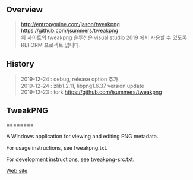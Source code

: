 ## Overview
 > http://entropymine.com/jason/tweakpng <br>
 > https://github.com/jsummers/tweakpng <br>
 위 사이트의 tweakpng 솔루션은 visual studio 2019 에서 사용할 수 있도록 REFORM 프로젝트 입니다.
 
## History
 > 2019-12-24 : debug, release option 추가<br>
 > 2019-12-24 : zlib1.2.11, libpng1.6.37 version update<br>
 > 2019-12-23 : fork https://github.com/jsummers/tweakpng <br>
 

## TweakPNG
========

A Windows application for viewing and editing PNG metadata.

For usage instructions, see tweakpng.txt.

For development instructions, see tweakpng-src.txt.

[Web site](http://entropymine.com/jason/tweakpng/)

